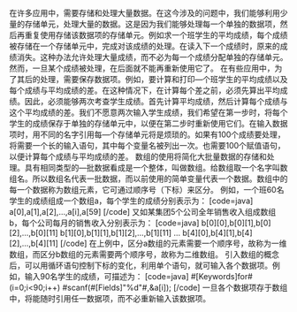 在许多应用中，需要存储和处理大量数据。在这今涉及的问题中，我们能够利用少量的存储单元，处理大量的数据。这是因为我们能够处理每一个单独的数据项，然后再重复使用存储该数据项的存储单元。例如求一个班学生的平均成绩，每个成绩被存储在一个存储单元中，完成对该成绩的处理。在读入下一个成绩时，原来的成绩消失。这种办法允许处理大量成绩，而不必为每一个成绩分配单独的存储单元。然而，一旦某个成绩被处理，在后面就不能再重新使用它了。
在有些应用中，为了其后的处理，需要保存数据项。例如，要计算和打印—个班学生的平均成绩以及每个成绩与平均成绩的差。在这种情况下，在计算每个差之前，必须先算出平均成绩。因此，必须能够两次考查学生成绩。首先计算平均成绩，然后计算每个成绩与这个平均成绩的差。我们不愿意两次输入学生成绩，我们希望在第一步时，将每个学生的成绩保存于单独的存储单元中，以便在第二步时重新使用它们。在输入数据项时，用不同的名字引用每—个存储单元将是烦琐的。如果有100个成绩要处理，将需要一个长的输入语句，其中每个变量名被列出一次。也需要100个赋值语句，以便计算每个成绩与平均成绩的差。
数组的使用将简化大批量数据的存储和处理。具有相同类型的—批数据看成是一个整体，叫做数组。给数组取一个名字叫数组名。所以数组名代表一批数据，而以前使用的简单变量代表一个数据。数组中的每一个数据称为数组元素，它可通过顺序号（下标）来区分。
例如，一个班60名学生的成绩组成一个数组a，每个学生的成绩分别表示为：
[code=java]
a[0],a[1],a[2],…,a[i],a[59]
[/code]
又如某集团5个公司全年销售收入组成数组b，每个公司每月的销售收入分别表示为：
[code=java]
b[0][0],b[0][1],b[0][2],…,b[0][11]
b[1][0],b[1][1],b[1][2],…,b[1][11]
…
b[4][0],b[4][1],b[4][2],…,b[4][11]
[/code]
在上例中，区分a数组的元素需要一个顺序号，故称为一维数组，而区分b数组的元素需要两个顺序号，故称为二维数组。
引入数组的概念后，可以用循环语句控制下标的变化，利用单个语句，就可输入各个数据项。例如，输入90名学生的成绩，可描述为：
[code=java]
#[Keywords]for#(i=0;i<90;i++)
	#scanf(#[Fields]"%d"#,&a[i]);
[/code]
一旦各个数据项存于数组中，将能随时引用任一数据项，而不必重新输入该数据项。